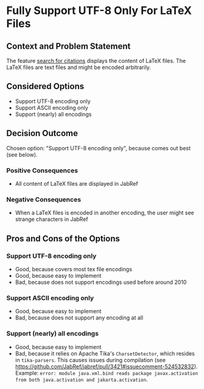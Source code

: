 # Fully Support UTF-8 Only For LaTeX Files

## Context and Problem Statement

The feature [search for citations](https://github.com/JabRef/help.jabref.org/issues/210) displays the content of LaTeX files.
The LaTeX files are text files and might be encoded arbitrarily.

## Considered Options

* Support UTF-8 encoding only
* Support ASCII encoding only
* Support (nearly) all encodings

## Decision Outcome

Chosen option: "Support UTF-8 encoding only", because comes out best (see below).

### Positive Consequences

* All content of LaTeX files are displayed in JabRef

### Negative Consequences

* When a LaTeX files is encoded in another encoding, the user might see strange characters in JabRef

## Pros and Cons of the Options

### Support UTF-8 encoding only

* Good, because covers most tex file encodings
* Good, because easy to implement
* Bad, because does not support encodings used before around 2010

### Support ASCII encoding only

* Good, because easy to implement
* Bad, because does not support any encoding at all

### Support (nearly) all encodings

* Good, because easy to implement
* Bad, because it relies on Apache Tika's `CharsetDetector`, which resides in `tika-parsers`.
  This causes issues during compilation (see https://github.com/JabRef/jabref/pull/3421#issuecomment-524532832).
  Example: `error: module java.xml.bind reads package javax.activation from both java.activation and jakarta.activation`.
